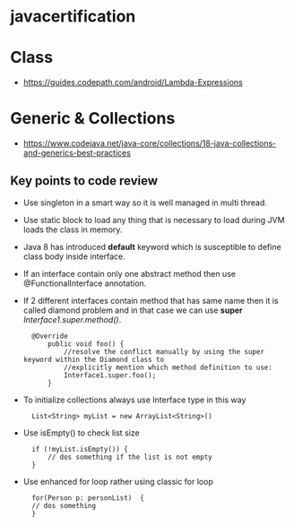 # javacertification


# Class
- https://guides.codepath.com/android/Lambda-Expressions

# Generic & Collections
- https://www.codejava.net/java-core/collections/18-java-collections-and-generics-best-practices




## Key points to code review

- Use singleton in a smart way so it is well managed in multi thread.
- Use static block to load any thing that is necessary to load during JVM loads the class in memory.
- Java 8 has introduced **default** keyword which is susceptible to define class body inside interface.
- If an interface contain only one abstract method then use @FunctionalInterface annotation.
- If 2 different interfaces contain method that has same name then it is called diamond problem and in that case we can use **super** *Interface1.super.method()*.

        @Override
            public void foo() {
                //resolve the conflict manually by using the super keyword within the Diamond class to
                //explicitly mention which method definition to use:
                Interface1.super.foo();
            }
            
- To initialize collections always use Interface type in this way

        List<String> myList = new ArrayList<String>()
        
- Use isEmpty() to check list size

        if (!myList.isEmpty()) {
            // dos something if the list is not empty
        }   
            
- Use enhanced for loop rather using classic for loop

        for(Person p: personList)  {
        // dos something
        }       